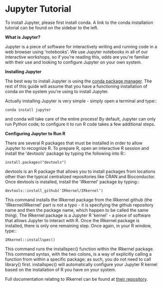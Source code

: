 # Jupyter Tutorial


To install Jupyter, please first install conda.  A link to the conda installation tutorial can be found on the sidebar to the left.

**What is Jupyter?**

Jupyter is a piece of software for interactively writing and running code in a web browser using 'notebooks'.  We use Jupyter notebooks in all of our interactive workshops, so if you're reading this, odds are you're familiar with their use and looking to configure Jupyter on your own system.

**Installing Jupyter**

The best way to install Jupyter is using the [conda package manager](https://compbiocore.github.io/cbc-workshop-tools/html/conda_tutorial.html>).  The rest of this guide will assume that you have a functioning installation of conda on the system you're using to install Jupyter.


Actually installing Jupyter is very simple - simply open a terminal and type::

	conda install jupyter

and conda will take care of the entire process!  By default, Jupyter can only run Python code; to configure it to run R code takes a few additional steps.

**Configuring Jupyter to Run R**

There are several R packages that must be installed in order to allow Jupyter to recognize R.  To prepare R, open an interactive R session and install the 'devtools' package by typing the following into R::

	install.packages("devtools")

devtools is an R package that allows you to install packages from locations other than the typical centralized repositories like CRAN and Bioconductor.  Once devtools is installed, install the 'IRkernel' package by typing::

	devtools::install_github('IRkernel/IRkernel')

This command installs the IRkernel package from the IRkernel github (the 'IRkernel/IRkernel' part is not a typo - it is specifying the github repository name and then the package name, which happen to be called the same thing).  The IRkernel package is a Jupyter R 'kernel' - a piece of software that allows Jupyter to interact with R.  Once the IRkernel package is installed, there is only one remaining step.  Once again, in your R window, type::

	IRkernel::installspec()

This command runs the installspec() function within the IRkernel package.  This command syntax, with the two colons, is a way of explicitly calling a function from within a specific package; as such, you do not need to call library() first.  installspec() will automatically configure your Jupyter R kernel based on the installation of R you have on your system.

Full documentation relating to IRkernel can be found at [their repository](https://github.com/IRkernel/IRkernel>).